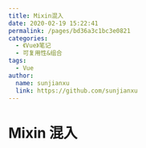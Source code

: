 ```yaml
---
title: Mixin混入
date: 2020-02-19 15:22:41
permalink: /pages/bd36a3c1bc3e0821
categories:
  - 《Vue》笔记
  - 可复用性&组合
tags:
  - Vue
author:
  name: sunjianxu
  link: https://github.com/sunjianxu
---
```


# Mixin 混入
